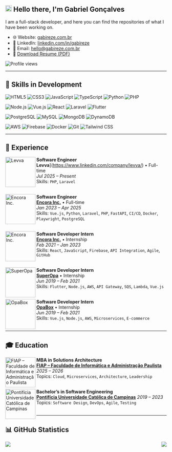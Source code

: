 ## <img src="https://media.giphy.com/media/hvRJCLFzcasrR4ia7z/giphy.gif" width="20" height="20" /> Hello there, I'm **Gabriel Gonçalves**

I am a full-stack developer, and here you can find the repositories of what I have been working on.  
- 🌐 Website: [gabireze.com.br](https://gabireze.com.br)  
- 💼 LinkedIn: [linkedin.com/in/gabireze](https://www.linkedin.com/in/gabireze)  
- 📧 Email: [hello@gabireze.com.br](mailto:hello@gabireze.com.br)  
- 📄 [Download Resume (PDF)](https://gabireze.com.br/assets/pdf/resume.pdf)

![Profile views](https://komarev.com/ghpvc/?username=gabireze&label=Profile%20views&color=blue&style=for-the-badge)

---

## 🚀 Skills in Development

![HTML5](https://img.shields.io/badge/HTML5-E34F26?style=for-the-badge&logo=html5&logoColor=white)
![CSS3](https://img.shields.io/badge/CSS3-1572B6?style=for-the-badge&logo=css3&logoColor=white)
![JavaScript](https://img.shields.io/badge/JavaScript-323330?style=for-the-badge&logo=javascript&logoColor=F7DF1E)
![TypeScript](https://img.shields.io/badge/TypeScript-3178C6?style=for-the-badge&logo=typescript&logoColor=white)
![Python](https://img.shields.io/badge/Python-14354C?style=for-the-badge&logo=python&logoColor=white)
![PHP](https://img.shields.io/badge/PHP-777BB4?style=for-the-badge&logo=php&logoColor=white)

![Node.js](https://img.shields.io/badge/Node.js-43853D?style=for-the-badge&logo=node.js&logoColor=white)
![Vue.js](https://img.shields.io/badge/Vue.js-35495E?style=for-the-badge&logo=vue.js&logoColor=4FC08D)
![React](https://img.shields.io/badge/React-20232A?style=for-the-badge&logo=react&logoColor=61DAFB)
![Laravel](https://img.shields.io/badge/Laravel-FF2D20?style=for-the-badge&logo=laravel&logoColor=white)
![Flutter](https://img.shields.io/badge/Flutter-02569B?style=for-the-badge&logo=flutter&logoColor=white)

![PostgreSQL](https://img.shields.io/badge/PostgreSQL-316192?style=for-the-badge&logo=postgresql&logoColor=white)
![MySQL](https://img.shields.io/badge/MySQL-00000F?style=for-the-badge&logo=mysql&logoColor=white)
![MongoDB](https://img.shields.io/badge/MongoDB-4EA94B?style=for-the-badge&logo=mongodb&logoColor=white)
![DynamoDB](https://img.shields.io/badge/DynamoDB-4053D6?style=for-the-badge&logo=amazon-dynamodb&logoColor=white)

![AWS](https://img.shields.io/badge/AWS-232F3E?style=for-the-badge&logo=amazon-aws&logoColor=white)
![Firebase](https://img.shields.io/badge/Firebase-FFCA28?style=for-the-badge&logo=firebase&logoColor=black)
![Docker](https://img.shields.io/badge/Docker-2496ED?style=for-the-badge&logo=docker&logoColor=white)
![Git](https://img.shields.io/badge/Git-E34F26?style=for-the-badge&logo=git&logoColor=white)
![Tailwind CSS](https://img.shields.io/badge/Tailwind_CSS-38B2AC?style=for-the-badge&logo=tailwind-css&logoColor=white)

---

## 🧠 Experience

[<img align="left" height="94px" width="94px" alt="Levva" src="https://gabireze.com.br/assets/img/logos/levva_logo.jpeg"/>](https://www.linkedin.com/company/levva/)

**Software Engineer** \
**Levva**](https://www.linkedin.com/company/levva/) • Full-time  
*Jul 2025 – Present*  
Skills: `PHP`, `Laravel`  
<br/>

[<img align="left" height="94px" width="94px" alt="Encora Inc." src="https://gabireze.com.br/assets/img/logos/encorainc_logo.jpg"/>](https://www.linkedin.com/company/encorainc/)

**Software Engineer** \
[**Encora Inc.**](https://www.linkedin.com/company/encorainc/) • Full-time  
*Jan 2023 – Apr 2025*  
Skills: `Vue.js`, `Python`, `Laravel`, `PHP`, `FastAPI`, `CI/CD`, `Docker`, `Playwright`, `PostgreSQL`  
<br/>

[<img align="left" height="94px" width="94px" alt="Encora Inc." src="https://gabireze.com.br/assets/img/logos/encorainc_logo.jpg"/>](https://www.linkedin.com/company/encorainc/)

**Software Developer Intern** \
[**Encora Inc.**](https://www.linkedin.com/company/encorainc/) • Internship  
*Feb 2021 – Jan 2023*  
Skills: `React`, `JavaScript`, `Firebase`, `API Integration`, `Agile`, `GitHub`  
<br/>

[<img align="left" height="94px" width="94px" alt="SuperOpa" src="https://gabireze.com.br/assets/img/logos/superopa_logo.jpg"/>](https://www.linkedin.com/company/superopabrasil/)

**Software Developer Intern** \
[**SuperOpa**](https://www.linkedin.com/company/superopabrasil/) • Internship  
*Jun 2019 – Feb 2021*  
Skills: `Flutter`, `Node.js`, `AWS`, `API Gateway`, `SQS`, `Lambda`, `Vue.js`  
<br/>

[<img align="left" height="94px" width="94px" alt="OpaBox" src="https://gabireze.com.br/assets/img/logos/opa_tech_logo.jpg"/>](https://www.linkedin.com/company/opa-tech/)

**Software Developer Intern** \
[**OpaBox**](https://www.linkedin.com/company/opa-tech/) • Internship  
*Jun 2019 – Feb 2021*  
Skills: `Vue.js`, `Node.js`, `AWS`, `Microservices`, `E-commerce`  
<br/>

---

## 🎓 Education

[<img align="left" height="94px" width="94px" alt="FIAP – Faculdade de Informática e Administração Paulista" src="https://gabireze.com.br/assets/img/logos/fiap_logo.png"/>](https://www.linkedin.com/school/fiap/)

**MBA in Solutions Architecture** \
[**FIAP – Faculdade de Informática e Administração Paulista**](https://www.linkedin.com/school/puccampinas/)
*2025 – 2026*  
Topics: `Cloud`, `Microservices`, `Architecture`, `Leadership`  
<br/>

[<img align="left" height="94px" width="94px" alt="Pontifícia Universidade Católica de Campinas" src="https://gabireze.com.br/assets/img/logos/puccampinas_logo.jpg"/>](https://www.linkedin.com/school/puccampinas/)

**Bachelor’s in Software Engineering** \
[**Pontifícia Universidade Católica de Campinas**](https://www.linkedin.com/school/puccampinas/)
*2019 – 2023*  
Topics: `Software Design`, `DevOps`, `Agile`, `Testing`  
<br/>

---

## 📊 GitHub Statistics

<img align="left" src="https://github-readme-stats.vercel.app/api?username=gabireze&show_icons=true&theme=radical" />
<img align="right" src="https://github-readme-stats.vercel.app/api/top-langs/?username=gabireze&layout=compact&theme=radical" />
